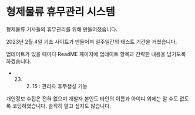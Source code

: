 # 형제물류 휴무관리 시스템

형제물류 기사들의 휴무관리를 위해 만들어졌습니다. 

2023년 2월 4일 기초 사이트가 만들어져 일주일간의 테스트 기간을 거쳤습니다.

업데이트가 있을 때마다 ReadME 페이지에 업데이트 항목과 간략한 내용을 남기도록 하곘습니다.

* 23. 2. 15 : 관리자 휴무생성 기능 

개인정보 수집은 전혀 없으며 개발자 본인도 타인의 이름과 아이디 외에는 알 수도 없도록 코딩하였습니다.
솔직히 알고 싶지도 않습니다.

